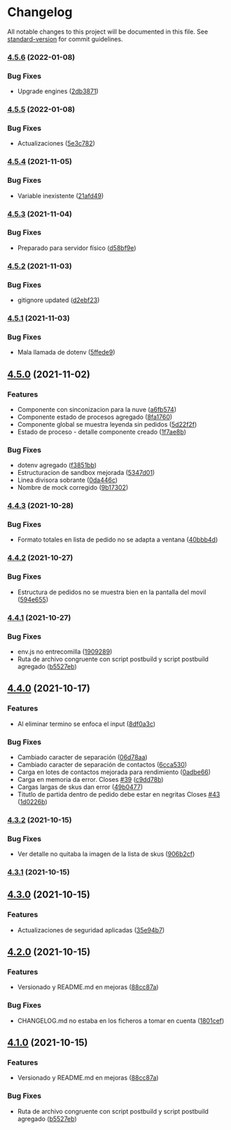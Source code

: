 # Changelog

All notable changes to this project will be documented in this file. See [standard-version](https://github.com/conventional-changelog/standard-version) for commit guidelines.

### [4.5.6](https://github.com/codice-progressio/profesa-gui/compare/v4.5.5...v4.5.6) (2022-01-08)


### Bug Fixes

* Upgrade engines ([2db3871](https://github.com/codice-progressio/profesa-gui/commit/2db387182bec75cef1cc11ef34bedf1df093ce4c))

### [4.5.5](https://github.com/codice-progressio/profesa-gui/compare/v4.5.4...v4.5.5) (2022-01-08)


### Bug Fixes

* Actualizaciones ([5e3c782](https://github.com/codice-progressio/profesa-gui/commit/5e3c7823ebf95a76529ac86b3e64a259b8e33d31))

### [4.5.4](https://github.com/codice-progressio/profesa-gui/compare/v4.5.3...v4.5.4) (2021-11-05)


### Bug Fixes

* Variable inexistente ([21afd49](https://github.com/codice-progressio/profesa-gui/commit/21afd49f8da426259f47b01a1eef822880a56837))

### [4.5.3](https://github.com/codice-progressio/profesa-gui/compare/v4.5.2...v4.5.3) (2021-11-04)


### Bug Fixes

* Preparado para servidor físico ([d58bf9e](https://github.com/codice-progressio/profesa-gui/commit/d58bf9e0c58dde74aaf497c3dc7f7e24a8aea764))

### [4.5.2](https://github.com/codice-progressio/profesa-gui/compare/v4.5.1...v4.5.2) (2021-11-03)


### Bug Fixes

* gitignore updated ([d2ebf23](https://github.com/codice-progressio/profesa-gui/commit/d2ebf239509584e79240f7e7784ebdf737679168))

### [4.5.1](https://github.com/codice-progressio/profesa-gui/compare/v4.5.0...v4.5.1) (2021-11-03)


### Bug Fixes

* Mala llamada de dotenv ([5ffede9](https://github.com/codice-progressio/profesa-gui/commit/5ffede919371ed01bc52e8860bd48982e2bc8ded))

## [4.5.0](https://github.com/codice-progressio/profesa-gui/compare/v4.4.3...v4.5.0) (2021-11-02)


### Features

* Componente con sinconizacion para la nuve ([a6fb574](https://github.com/codice-progressio/profesa-gui/commit/a6fb574db3ac0f8c80145a8957e32ceb7944930e))
* Componente estado de procesos agregado ([8fa1760](https://github.com/codice-progressio/profesa-gui/commit/8fa1760bdcd8b3d48140ae30f722e1c3f89f4c0f))
* Componente global se muestra leyenda sin pedidos ([5d22f2f](https://github.com/codice-progressio/profesa-gui/commit/5d22f2fda3e67b6af5925c27402830fdd77014c3))
* Estado de proceso - detalle componente creado ([1f7ae8b](https://github.com/codice-progressio/profesa-gui/commit/1f7ae8bcb53b97338773ee0101fdc9f30246cdef))


### Bug Fixes

* dotenv agregado ([f3851bb](https://github.com/codice-progressio/profesa-gui/commit/f3851bb12772849c22175d07db2b7a4acc5c486f))
* Estructuracion de sandbox mejorada ([5347d01](https://github.com/codice-progressio/profesa-gui/commit/5347d0192a63d7861e08ed41496e93fe0620e31d))
* Linea divisora sobrante ([0da446c](https://github.com/codice-progressio/profesa-gui/commit/0da446c0055726ad6fabf0d5aff1355b514e1642))
* Nombre de mock corregido ([9b17302](https://github.com/codice-progressio/profesa-gui/commit/9b173021ad73dc27a074c3aaeb91333dc0347f41))

### [4.4.3](https://github.com/codice-progressio/profesa-gui/compare/v4.4.2...v4.4.3) (2021-10-28)


### Bug Fixes

* Formato totales en lista de pedido no se adapta a ventana ([40bbb4d](https://github.com/codice-progressio/profesa-gui/commit/40bbb4da94ef76b1cd5215c135327754d73679c5))

### [4.4.2](https://github.com/codice-progressio/profesa-gui/compare/v4.4.1...v4.4.2) (2021-10-27)


### Bug Fixes

* Estructura de pedidos no se muestra bien en la pantalla del movil ([594e655](https://github.com/codice-progressio/profesa-gui/commit/594e6557931745f70ea601b0d1ca4ab4c1a62302))

### [4.4.1](https://github.com/codice-progressio/profesa-gui/compare/v4.4.0...v4.4.1) (2021-10-27)


### Bug Fixes

* env.js no entrecomilla ([1909289](https://github.com/codice-progressio/profesa-gui/commit/1909289fee043b16f1ffa0205e7c1ef05b9d60cb))
* Ruta de archivo congruente con script postbuild y script postbuild agregado ([b5527eb](https://github.com/codice-progressio/profesa-gui/commit/b5527eb99699a72fa4262918b161b10c48887cf8))

## [4.4.0](https://github.com/codice-progressio/profesa-gui/compare/v4.3.2...v4.4.0) (2021-10-17)


### Features

* Al eliminar termino se enfoca el input ([8df0a3c](https://github.com/codice-progressio/profesa-gui/commit/8df0a3cf30dc963b55856de723ad243e06028e5b))


### Bug Fixes


* Cambiado caracter de separación ([06d78aa](https://github.com/codice-progressio/profesa-gui/commit/06d78aa5ce29a5baa0047a2a59e77860f25cbe61))
* Cambiado caracter de separación de contactos ([6cca530](https://github.com/codice-progressio/profesa-gui/commit/6cca5301fd5a21a3fde80766173c1e99c32ff3ab))
* Carga en lotes de contactos mejorada para rendimiento ([0adbe66](https://github.com/codice-progressio/profesa-gui/commit/0adbe6667dcf21488a0283ede0acedad78243211))
* Carga en memoria da error. Closes [#39](https://github.com/codice-progressio/profesa-gui/issues/39) ([c9dd78b](https://github.com/codice-progressio/profesa-gui/commit/c9dd78b779905938824e3793bb9b6715d94879e9))
* Cargas largas de skus dan error ([49b0477](https://github.com/codice-progressio/profesa-gui/commit/49b0477c1c2663e5d119da20896e64a1f7fa211b))
* Titutlo de partida dentro de pedido debe estar en negritas Closes [#43](https://github.com/codice-progressio/profesa-gui/issues/43) ([1d0226b](https://github.com/codice-progressio/profesa-gui/commit/1d0226bc79913f4b87484dbb734a5669b244d09a))

### [4.3.2](https://github.com/codice-progressio/profesa-gui/compare/v4.3.1...v4.3.2) (2021-10-15)


### Bug Fixes

* Ver detalle no quitaba la imagen de la lista de skus ([906b2cf](https://github.com/codice-progressio/profesa-gui/commit/906b2cf23bb1bef5a6b9320aa504914c31beebb9))

### [4.3.1](https://github.com/codice-progressio/profesa-gui/compare/v4.3.0...v4.3.1) (2021-10-15)

## [4.3.0](https://github.com/codice-progressio/profesa-gui/compare/v4.2.0...v4.3.0) (2021-10-15)


### Features

* Actualizaciones de seguridad aplicadas ([35e94b7](https://github.com/codice-progressio/profesa-gui/commit/35e94b7b4b83486a64267a6fa46169c5042011aa))

## [4.2.0](https://github.com/codice-progressio/profesa-gui/compare/v4.0.0...v4.2.0) (2021-10-15)


### Features

* Versionado y README.md en mejoras ([88cc87a](https://github.com/codice-progressio/profesa-gui/commit/88cc87aaef7cfca037886417ce1d7c5030d4ea26))



### Bug Fixes

* CHANGELOG.md no estaba en los ficheros a tomar en cuenta ([1801cef](https://github.com/codice-progressio/profesa-gui/commit/1801cefa31431efb7aec86642848c2739d02146f))

## [4.1.0](https://github.com/codice-progressio/profesa-gui/compare/v4.0.0...v4.1.0) (2021-10-15)


### Features

* Versionado y README.md en mejoras ([88cc87a](https://github.com/codice-progressio/profesa-gui/commit/88cc87aaef7cfca037886417ce1d7c5030d4ea26))

### Bug Fixes

* Ruta de archivo congruente con script postbuild y script postbuild agregado ([b5527eb](https://github.com/RafaelAngelRamirez/imperium-sic-gui/commit/b5527eb99699a72fa4262918b161b10c48887cf8))
